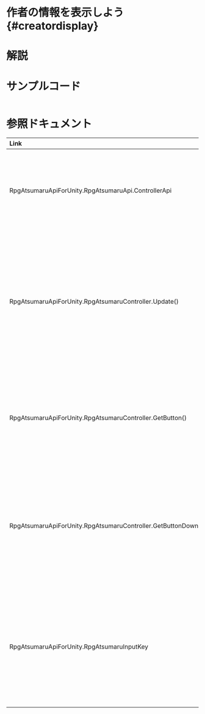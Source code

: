 作者の情報を表示しよう {#creatordisplay}
===

# 解説



# サンプルコード

~~~{.cs}
~~~

# 参照ドキュメント

| Link | Help |
| :--- | :--- |
| RpgAtsumaruApiForUnity.RpgAtsumaruApi.ControllerApi | コントローラAPIを取得するプロパティ |
| RpgAtsumaruApiForUnity.RpgAtsumaruController.Update() | RPGアツマール入力ステータスをラッチして状態を更新する関数 |
| RpgAtsumaruApiForUnity.RpgAtsumaruController.GetButton() | キー入力されているかどうかを取得する関数 |
| RpgAtsumaruApiForUnity.RpgAtsumaruController.GetButtonDown() | キー入力された瞬間のフレームかどうかを取得する関数 |
| RpgAtsumaruApiForUnity.RpgAtsumaruInputKey | RPGアツマールで定義されているキーを定義しています |
